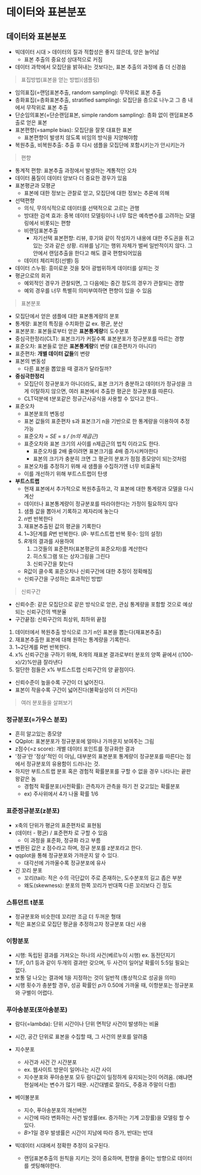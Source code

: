 # 데이터와 표본분포

## 데이터와 표본분포

- 빅데이터 시대 > 데이터의 질과 적합성은 좋지 않은데, 양은 늘어남
    - 표본 추출의 중요성 상대적으로 커짐
- 데이터 과학에서 모집단을 밝혀내는 것보다는, 표본 추출의 과정에 좀 더 신경씀

> 표집방법(표본을 얻는 방법)(샘플링)

- 임의표집(=랜덤표본추출, random sampling): 무작위로 표본 추출
- 층화표집(=층화표본추출, stratified sampling): 모집단을 층으로 나누고 그 층 내에서 무작위로 표본 추출
- 단순임의표본(=단순랜덤표본, simple random sampling): 층화 없이 랜덤표본추출로 얻은 표본
- 표본편향(=sample bias): 모집단을 잘못 대표한 표본
    - 표본편향이 발생치 않도록 비임의 방식을 지양해야함
- 복원추출, 비복원추출: 추출 후 다시 샘플을 모집단에 포함시키는가 안시키는가

> 편향

- 통계적 편향: 표본추출 과정에서 발생하는 계통적인 오차
- 데이터 품질이 데이터 양보다 더 중요한 경우가 있음
- 표본평균과 모평균
    - 표본에 대한 정보는 관찰로 얻고, 모집단에 대한 정보는 추론에 의해
- 선택편향
    - 의식, 무의식적으로 데이터를 선택적으로 고르는 관행
    - 방대한 검색 효과: 중복 데이터 모델링이나 너무 많은 예측변수를 고려하는 모델링에서 비롯되는 편향
    - 비랜덤표본추출
        - 자기선택 표본편향: 리뷰, 후기와 같이 작성자가 내용에 대한 주도권을 쥐고있는 것과 같은 상황. 리뷰를 남기는 행위 자체가 벌써 일반적이지 않다. 그 안에서 랜덤추출을 한다고 해도 결국 편향되어있음
    - 데이터 체리피킹(선별) 등
- 데이터 스누핑: 흥미로운 것을 찾아 광범위하게 데이터를 살피는 것
- 평균으로의 회귀
    - 예외적인 경우가 관찰되면, 그 다음에는 중간 정도의 경우가 관찰되는 경향
    - 예외 경우를 너무 특별히 의미부여하면 편향이 있을 수 있음

> 표본분포

- 모집단에서 얻은 샘플에 대한 표본통계량의 분포
- 통계량: 표본의 특징을 수치화한 값 ex. 평균, 분산
- 표본분포: 표본들로부터 얻은 **표본통계량**의 도수분포
- 중심극한정리(CLT): 표본크기가 커질수록 표본분포가 정규분포를 따르는 경향
- 표준오차: 표본들로 얻은 **표본통계량**의 변량 (표준편차가 아니다!)
- 표준편차: **개별 데이터 값들**의 변량
- 표본의 변동성
    - 다른 표본을 뽑았을 때 결과가 달라질까?
- **중심극한정리**
    - 모집단이 정규분포가 아니더라도, 표본 크기가 충분하고 데이터가 정규성을 크게 이탈하지 않으면, 여러 표본에서 추출한 평균은 정규분포를 따른다.
    - CLT덕분에 t분포같은 정규근사공식을 사용할 수 있다고 한다..
- 표준오차
    - 표본분포의 변동성
    - 표본 값들의 표준편차 s과 표본크기 n을 기반으로 한 통계량을 이용하여 추정 가능
    - 표준오차 = *SE* = *s / (n의 제곱근)*
    - 표준오차와 표본 크기의 사이를 n제곱근의 법칙 이라고도 한다.
        - 표준오차를 2배 줄이려면 표본크기를 4배 증가시켜야한다
        - 표본의 크기가 충분히 크면 그 평균의 분포가 점점 종모양이 되는것처럼
    - 표본오차를 추정하기 위해 새 샘플을 수집하기엔 너무 비효율적
    - 이를 개선하기 위해 부트스트랩이 탄생
- **부트스트랩**
    - 현재 표본에서 추가적으로 복원추출하고, 각 표본에 대한 통계량과 모델을 다시 계산
    - 데이터나 표본통계량이 정규분포를 따라야한다는 가정이 필요하지 않다
    1. 샘플 값을 뽑아서 기록하고 제자리에 놓는다
    2. *n*번 반복한다
    3. 재표본추출된 값의 평균을 기록한다
    4. 1~3단계를 *R*번 반복한다. (*R*- 부트스트랩 반복 횟수: 임의 설정)
    5. *R*개의 결과를 사용하여
        1. 그것들의 표준편차(표본평균의 표준오차)를 계산한다
        2. 히스토그램 또는 상자그림을 그린다
        3. 신뢰구간을 찾는다
    - R값이 클수록 표준오차나 신뢰구간에 대한 추정이 정확해짐
    - 신뢰구간을 구성하는 효과적인 방법!

> 신뢰구간

- 신뢰수준: 같은 모집단으로 같은 방식으로 얻은, 관심 통계량을 포함할 것으로 예상되는 신뢰구간의 백분율
- 구간끝점: 신뢰구간의 최상위, 최하위 끝점
1. 데이터에서 복원추출 방식으로 크기 n인 표본을 뽑는다(재표본추출)
2. 재표본추출한 표본에 대해 원하는 통계량을 기록한다.
3. 1~2단계를 R번 반복한다.
4. x% 신뢰구간을 구하기 위해, R개의 재표본 결과로부터 분포의 양쪽 끝에서
((100-x)/2)%만큼 잘라낸다
5. 절단한 점들은 x% 부트스트랩 신뢰구간의 양 끝점이다.
- 신뢰수준이 높을수록 구간이 더 넓어진다.
- 표본이 작을수록 구간이 넓어진다(불확실성이 더 커진다)

> 여러 분포들을 살펴보기

### 정규분포(=가우스 분포)

- 흔히 알고있는 종모양
- QQplot: 표본분포가 정규분포에 얼마나 가까운지 보여주는 그림
- z점수(=z score): 개별 데이터 포인트를 정규화한 결과
- '정규'란 '정상'적인 이 아님, 대부분의 표본분포 통계량이 정규분포를 따른다는 점에서 정규분포의 유용함이 드러나는 것.
- 하지만 부트스트랩 분포 혹은 경험적 확률분포를 구할 수 없을 경우 나타나는 끝판왕같은 놈
    - 경험적 확률분포(사전확률): 관측자가 관측을 하기 전 갖고있는 확률분포
    - ex) 주사위에서 4가 나올 확률 1/6

### 표준정규분포(z분포)

- x축의 단위가 평균의 표준편차로 표현됨
- (데이터 - 평균) / 표준편차 로 구할 수 있음
    - 이 과정을 표준화, 정규화 라고 부름
- 변환된 값은 z 점수라고 하며, 정규 분포를 z분포라고 한다.
- qqplot을 통해 정규분포와 가까운지 알 수 있다.
    - 대각선에 가까울수록 정규분포에 유사
- 긴 꼬리 분포
    - 꼬리(tail): 적은 수의 극단값이 주로 존재하는, 도수분포의 길고 좁은 부분
    - 왜도(skewness): 분포의 한쪽 꼬리가 반대쪽 다른 꼬리보다 긴 정도

### 스튜던트 t분포

- 정규분포와 비슷한데 꼬리만 조금 더 두꺼운 형태
- 적은 표본으로 모집단 평균을 추정하고자 정규분포 대신 사용

### 이항분포

- 시행: 독립된 결과를 가져오는 하나의 사건(베르누이 시행) ex. 동전던지기
- T/F, 0/1 등과 같이 두개의 결과만 갖으며, 두 사건이 일어날 확률이 5:5일 필요는 없다.
- 보통 덜 나오는 결과에 1을 지정하는 것이 일반적 (통상적으로 성공을 의미)
- 시행 횟수가 충분할 경우, 성공 확률인 *p*가 0.50에 가까울 때, 이항분포는 정규분포와 구별이 어렵다.

### 푸아송분포(포아송분포)

- 람다(=lambda): 단위 시간이나 단위 면적당 사건이 발생하는 비율
- 시간, 공간 단위로 표본을 수집할 때, 그 사건의 분포를 알려줌
- 지수분포
    - 사건과 사건 간 시간분포
    - ex. 웹사이트 방문이 일어나는 시간 사이
    - 지수분포와 푸아송분포 모두 람다값이 일정하게 유지되는것이 어려움.
    (왜냐면 현실에서는 변수가 많기 때문. 시간대별로 잘라도, 주중과 주말이 다름)
- 베이불분포
    - 지수, 푸아송분포의 개선버전
    - 시간에 따라 변화하는 사건 발생률(ex. 증가하는 기계 고장률)을 모델링 할 수 있다.
    - *B*>1일 경우 발생률은 시간이 지남에 따라 증가, 반대는 반대

- 빅데이터 시대에서 정확한 추정이 요구된다.
    - 랜덤표본추출의 원칙을 지키는 것이 중요하며, 편향을 줄이는 방향으로 데이터를 셋팅해야한다.
